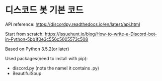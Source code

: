 # 디스코드 봇 기본 코드 #

API reference: https://discordpy.readthedocs.io/en/latest/api.html

Start from scratch: https://issuehunt.io/blog/How-to-write-a-Discord-bot-in-Python-5bb1f0e3c556c5005573c508

Based on Python 3.5.2(or later)

Used packages(need to install with pip):
 - discord.py (note the name! it contains .py)
 - BeautifulSoup
